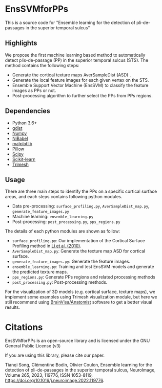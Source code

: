 # EnsSVMforPPs
This is a source code for "Ensemble learning for the detection of pli-de-passages in the superior temporal sulcus"

## Highlights

We propose the first machine learning based method to automatically detect plis-de-passage (PP) 
in the superior temporal sulcus (STS). The method contains the following steps:
+ Generate the cortical texture maps AverSampleDist (ASD) .
+ Generate the local feature images for each given vertex on the STS. 
+ Ensemble Support Vector Machine (EnsSVM) to classify the feature images as PPs or not.
+ Post-processing algorithm to further select the PPs from PPs regions. 

## Dependencies
- Python 3.6+
- [gdist](https://github.com/the-virtual-brain/external_geodesic_library)
- [Numpy](https://numpy.org)
- [NiBabel](https://nipy.org/nibabel/)
- [matplotlib](https://matplotlib.org)
- [Pillow](https://python-pillow.org)
- [Scipy](https://scipy.org)
- [Scikit-learn](https://scikit-learn.org/)
- [Trimesh](https://github.com/mikedh/trimesh)

## Usage
There are three main steps to identify the PPs on a specific cortical surface areas, 
and each steps contains following python modules. 
+ Data pre-processing: ``surface_profiling.py``, ``AverSampleDist_map.py``, ``generate_feature_images.py``
+ Machine learning: ``ensemble_learning.py``
+ Post-processing: ``post_processing.py``, ``pps_regions.py``

The details of each python modules are shown as follow:
+ ``surface_profiling.py``: Our implementation of the Cortical Surface Profiling method in [Li et al. (2010)](https://doi.org/10.1016/j.neuroimage.2010.04.263).
+ ``AverSampleDist_map.py``: Generate the texture map ASD for cortical surface.
+ ``generate_feature_images.py``: Generate the feature images.
+ ``ensemble_learning.py``: Training and test EnsSVM models and generate the predicted texture maps. 
+ ``pps_regions.py``: Generate PPs regions and related processing methods 
+ ``post_processing.py``: Post-processing methods.

For the visualization of 3D models (e.g. cortical surface, texture maps), 
we implement some examples using Trimesh visualization module,
but here we still recommend using [BrainVisa/Anatomist](https://brainvisa.info/web/) software to get a better visual results.   

# Citations
EnsSVMforPPs is an open-source library and is licensed under the GNU General Public License (v3)

If you are using this library, please cite our paper.

Tianqi Song, Clémentine Bodin, Olivier Coulon, Ensemble learning for the detection of pli-de-passages in the superior temporal sulcus, NeuroImage, Volume 265, 2023, 119776, ISSN 1053-8119, https://doi.org/10.1016/j.neuroimage.2022.119776.
